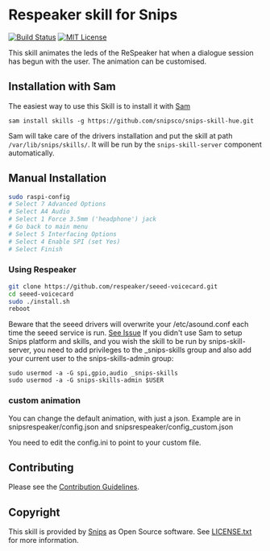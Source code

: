 # Respeaker skill for Snips

[![Build Status](https://travis-ci.org/snipsco/snips-skill-hue.svg)](https://travis-ci.org/snipsco/snips-skill-hue)
[![MIT License](https://img.shields.io/badge/license-MIT-blue.svg)](https://raw.githubusercontent.com/snipsco/snips-skill-hue/master/LICENSE.txt)

This skill animates the leds of the ReSpeaker hat when a dialogue session has begun with the user. The animation can be customised.

## Installation with Sam

The easiest way to use this Skill is to install it with [Sam](https://snips.gitbook.io/getting-started/installation)

`sam install skills -g https://github.com/snipsco/snips-skill-hue.git`

Sam will take care of the drivers installation and put the skill at path `/var/lib/snips/skills/`. It will be run by the `snips-skill-server` component automatically.

## Manual Installation

```sh
sudo raspi-config
# Select 7 Advanced Options
# Select A4 Audio
# Select 1 Force 3.5mm ('headphone') jack
# Go back to main menu
# Select 5 Interfacing Options
# Select 4 Enable SPI (set Yes)
# Select Finish
```

### Using Respeaker
```sh
git clone https://github.com/respeaker/seeed-voicecard.git
cd seeed-voicecard
sudo ./install.sh
reboot
```

Beware that the seeed drivers will overwrite your /etc/asound.conf each time the seeed service is run. [See Issue](https://github.com/respeaker/seeed-voicecard/pull/59)
If you didn't use Sam to setup Snips platform and skills, and you wish the skill to be run by snips-skill-server, you need to add privileges to the _snips-skills group and also add your current user to the snips-skills-admin group:
```
sudo usermod -a -G spi,gpio,audio _snips-skills
sudo usermod -a -G snips-skills-admin $USER
```

### custom animation

You can change the default animation, with just a json.
Example are in snipsrespeaker/config.json and snipsrespeaker/config\_custom.json

You need to edit the config.ini to point to your custom file.

## Contributing

Please see the [Contribution Guidelines](https://github.com/snipsco/snips-skill-hue/blob/master/CONTRIBUTING.rst).

## Copyright

This skill is provided by [Snips](https://www.snips.ai) as Open Source software. See [LICENSE.txt](https://github.com/snipsco/snips-skill-hue/blob/master/LICENSE.txt) for more information.
